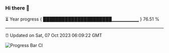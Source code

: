 ### Hi there 👋

⏳ Year progress { ██████████████████████▁▁▁▁▁▁▁▁ } 76.51 %

---

⏰ Updated on Sat, 07 Oct 2023 06:09:22 GMT

![Progress Bar CI](https://github.com/Shyam-Makwana/GitHub-Actions-Demo/workflows/Progress%20Bar%20CI/badge.svg)
